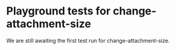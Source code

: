 # Playground tests for change-attachment-size
We are still awaiting the first test run for change-attachment-size.
